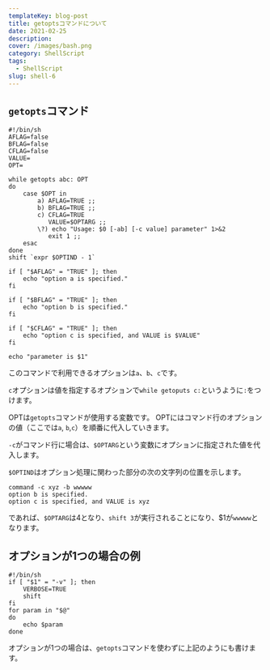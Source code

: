```yaml
---
templateKey: blog-post
title: getoptsコマンドについて
date: 2021-02-25
description:
cover: /images/bash.png
category: ShellScript
tags:
  - ShellScript
slug: shell-6
---
```


## `getopts`コマンド

```shell
#!/bin/sh
AFLAG=false
BFLAG=false
CFLAG=false
VALUE=
OPT=

while getopts abc: OPT
do
	case $OPT in
		a) AFLAG=TRUE ;;
		b) BFLAG=TRUE ;;
		c) CFLAG=TRUE
		   VALUE=$OPTARG ;;
		\?) echo "Usage: $0 [-ab] [-c value] parameter" 1>&2
		   exit 1 ;;
	esac
done
shift `expr $OPTIND - 1`

if [ "$AFLAG" = "TRUE" ]; then
	echo "option a is specified."
fi

if [ "$BFLAG" = "TRUE" ]; then
	echo "option b is specified."
fi

if [ "$CFLAG" = "TRUE" ]; then
	echo "option c is specified, and VALUE is $VALUE"
fi

echo "parameter is $1"
```
このコマンドで利用できるオプションは`a`、`b`、`c`です。

`c`オプションは値を指定するオプションで`while getoputs c:`というように`:`をつけます。

OPTは`getopts`コマンドが使用する変数です。
OPTにはコマンド行のオプションの値（ここでは`a`, `b`,`c`）を順番に代入していきます。

`-c`がコマンド行に場合は、`$OPTARG`という変数にオプションに指定された値を代入します。

`$OPTIND`はオプション処理に関わった部分の次の文字列の位置を示します。

```shell
command -c xyz -b wwwww
option b is specified.
option c is specified, and VALUE is xyz
```
であれば、`$OPTARG`は4となり、`shift 3`が実行されることになり、$1が`wwwww`となります。

## オプションが1つの場合の例

```shell
#!/bin/sh
if [ "$1" = "-v" ]; then
	VERBOSE=TRUE
	shift
fi
for param in "$@"
do
	echo $param
done
```

オプションが1つの場合は、`getopts`コマンドを使わずに上記のようにも書けます。


